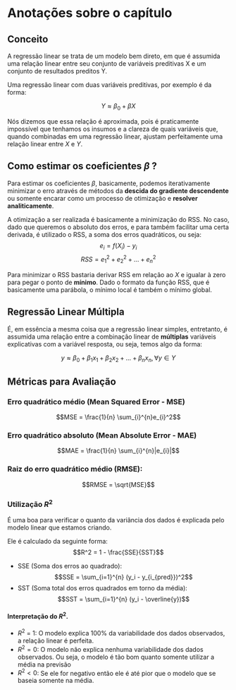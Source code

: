 # Anotações sobre o capítulo

## Conceito
A regressão linear se trata de um modelo bem direto, em que é assumida uma relação linear entre seu conjunto de variáveis preditivas X
e um conjunto de resultados preditos Y.

Uma regressão linear com duas variáveis preditivas, por exemplo é da forma:

$$Y \approx \beta _0 + \beta X$$

Nós dizemos que essa relação é aproximada, pois é praticamente impossível que tenhamos os insumos e a clareza de quais variáveis que, quando combinadas em uma regressão linear, ajustam perfeitamente uma relação linear entre $X$ e $Y$.

## Como estimar os coeficientes $\beta$ ?


Para estimar os coeficientes $\beta$, basicamente, podemos iterativamente minimizar o erro através de métodos da **descida do gradiente descendente** ou somente encarar como um processo de otimização e **resolver analiticamente**.

A otimização a ser realizada é basicamente a minimização do RSS. No caso, dado que queremos o absoluto dos erros, e para também facilitar uma certa derivada, é utilizado o RSS, a soma dos erros quadráticos, ou seja:
$$e_i = f(X_i) - y_i$$
$$RSS = e_1^{2} + e_2^{2} + \ldots + e_n^{2}$$

Para minimizar o RSS bastaria derivar RSS em relação ao $X$ e igualar à zero para pegar o ponto de **mínimo**. Dado o formato da função RSS, que é basicamente uma parábola, o mínimo local é também o mínimo global.

## Regressão Linear Múltipla
É, em essência a mesma coisa que a regressão linear simples, entretanto, é assumida uma relação entre a combinação linear de **múltiplas** variáveis
explicativas com a variável resposta, ou seja, temos algo da forma:

$$y \approx \beta _0 + \beta _1 x_1+ \beta_2 x_2 + \ldots + \beta_n x_n, \forall y \in Y$$

## Métricas para Avaliação

### Erro quadrático médio (Mean Squared Error - MSE)
$$MSE = \frac{1}{n} \sum_{i}^{n}e_{i}^2$$

### Erro quadrático absoluto (Mean Absolute Error - MAE)
$$MAE = \frac{1}{n} \sum_{i}^{n}|e_{i}|$$

### Raiz do erro quadrático médio (RMSE):
$$RMSE = \sqrt{MSE}$$

### Utilização $R^2$
É uma boa para verificar o quanto da variância dos dados é explicada pelo modelo linear que estamos criando.

Ele é calculado da seguinte forma:
$$R^2 = 1 - \frac{SSE}{SST}$$

- SSE (Soma dos erros ao quadrado): 
$$SSE = \sum_{i=1}^{n} (y_i - y_{i_{pred}})^2$$
- SST (Soma total dos erros quadrados em torno da média): 
$$SST = \sum_{i=1}^{n} (y_i - \overline{y})$$

#### Interpretação do $R^2$.
- $R^2$ = 1: O modelo explica 100% da variabilidade dos dados observados, a relação linear é perfeita.
- $R^2 = 0$: O modelo não explica nenhuma variabilidade dos dados observados. Ou seja, o modelo é tão bom quanto somente utilizar a média na previsão 
- $R^2 < 0$: Se ele for negativo então ele é até pior que o modelo que se baseia somente na média.


